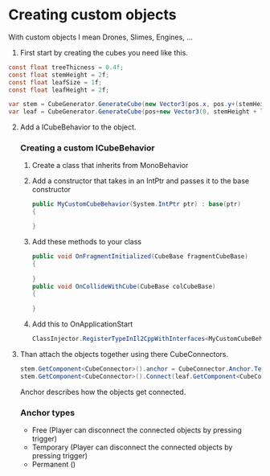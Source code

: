 # Creating custom objects
With custom objects I mean Drones, Slimes, Engines, ...

1) First start by creating the cubes you need like this.
```cs
const float treeThicness = 0.4f;
const float stemHeight = 2f;
const float leafSize = 1f;
const float leafHeight = 2f;

var stem = CubeGenerator.GenerateCube(new Vector3(pos.x, pos.y+(stemHeight/2), pos.z), new Vector3(treeThicness, stemHeight, treeThicness), Substance.Wood);
var leaf = CubeGenerator.GenerateCube(pos+new Vector3(0, stemHeight + leafHeight/2, 0), new Vector3(leafSize, leafHeight, leafSize), CustomSubstanceSystem.GetSubstanceByName("SUB_CUSTOM"));
```

2) Add a ICubeBehavior to the object.
    ### Creating a custom ICubeBehavior
    1) Create a class that inherits from MonoBehavior
    
    2) Add a constructor that takes in an IntPtr and passes it to the base constructor 
        ```cs
        public MyCustomCubeBehavior(System.IntPtr ptr) : base(ptr)
        {

        }
        ```
    3) Add these methods to your class
        ```cs
        public void OnFragmentInitialized(CubeBase fragmentCubeBase)
        {
            
        }
        public void OnCollideWithCube(CubeBase colCubeBase) 
        {
            
        }
        ```
    4) Add this to OnApplicationStart 
        ```cs
        ClassInjector.RegisterTypeInIl2CppWithInterfaces<MyCustomCubeBehavior>(typeof(ICubeBehavior));
        ```

3) Than attach the objects together using there CubeConnectors.
    ```cs
    stem.GetComponent<CubeConnector>().anchor = CubeConnector.Anchor.Temporary;
    stem.GetComponent<CubeConnector>().Connect(leaf.GetComponent<CubeConnector>());

    ```
    Anchor describes how the objects get connected.
    ### Anchor types

    * Free (Player can disconnect the connected objects by pressing trigger)
    * Temporary (Player can disconnect the connected objects by pressing trigger)
    * Permanent ()